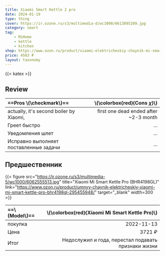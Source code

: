 ```yaml
---
title: Xiaomi Smart Kettle 2 pro
date: 2024-01-19
type: thing
cover: https://ir.ozone.ru/s3/multimedia-d/wc1000/6613895209.jpg
category: smart
tag:
    - MiHome
    - kettle
    - kitchen
shop: https://www.ozon.ru/product/xiaomi-elektricheskiy-chaynik-mi-smart-thermostatic-kettle-2-pro-1-7l-mjjysh01ym-belyy-923381909
price: 4583 ₽
layout: taxonomy
---
```


{{< katex >}}

## Review

| ==Pros \\(\checkmark\\)==               |     \\(\colorbox{red}{Cons $\chi$}\\) |
| :-------------------------------------- | ------------------------------------: |
| actually, it's second boiler by Xiaomi, | first one dead ended after ~2-3 month |
| Греет быстро                            |                                   ... |
| Уведомления шлет                        |                                   ... |
| Исправно выполняет поставленные задачи  |                                   ... |

## Предшественник

{{< figure src="https://ir.ozone.ru/s3/multimedia-5/wc1000/6062555513.jpg" title="Xiaomi Mi Smart Kettle Pro (BHR4198GL)" link="https://www.ozon.ru/product/umnyy-chaynik-elektricheskiy-xiaomi-mi-smart-kettle-pro-bhr4198gl-295455948/" target="_blank" width=300 >}}

| ==\\(Model\\)== |     \\(\colorbox{red}{Xiaomi Mi Smart Kettle Pro}\\) |
| :-------------- | ---------------------------------------------------: |
| покупка         |                                           2022-11-13 |
| Цена            |                                               3721 ₽ |
| Итог            | Недослужил и года,  перестал подавать признаки жизни |
